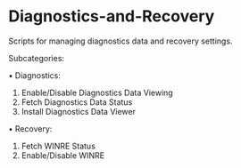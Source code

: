 # Diagnostics-and-Recovery
Scripts for managing diagnostics data and recovery settings.

Subcategories:

•	Diagnostics:
1.	Enable/Disable Diagnostics Data Viewing
2.	Fetch Diagnostics Data Status
3.	Install Diagnostics Data Viewer

•	Recovery:
1.	Fetch WINRE Status
2.	Enable/Disable WINRE

